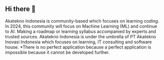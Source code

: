 ## Hi there 👋

Akatekno Indonesia is community-based which focuses on learning coding.
In 2024, this community will focus on Machine Learning (ML) and continue to AI.
Making a roadmap or learning syllabus accompanied by experts and trusted sources.
Akatekno Indonesia is under the umbrella of PT Akatekno Inovasi Indonesia which focuses on learning, IT consulting and software house.
*There is no perfect application because a perfect application is impossible because it cannot be developed further.
<!--

**Here are some ideas to get you started:**

🙋‍♀️ A short introduction - what is your organization all about?
🌈 Contribution guidelines - how can the community get involved?
👩‍💻 Useful resources - where can the community find your docs? Is there anything else the community should know?
🍿 Fun facts - what does your team eat for breakfast?
🧙 Remember, you can do mighty things with the power of [Markdown](https://docs.github.com/github/writing-on-github/getting-started-with-writing-and-formatting-on-github/basic-writing-and-formatting-syntax)
-->
